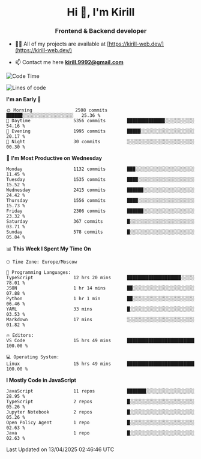 <h1 align="center">Hi 👋, I'm Kirill</h1>
<h3 align="center">Frontend & Backend developer</h3>

- 👨‍💻 All of my projects are available at [https://kirill-web.dev/](https://kirill-web.dev/)

- 📫 Contact me here **kirill.9992@gmail.com**











<!--START_SECTION:waka-->
![Code Time](http://img.shields.io/badge/Code%20Time-2%2C209%20hrs%2041%20mins-blue)

![Lines of code](https://img.shields.io/badge/From%20Hello%20World%20I%27ve%20Written-5.6%20million%20lines%20of%20code-blue)

**I'm an Early 🐤** 

```text
🌞 Morning                2508 commits        ██████░░░░░░░░░░░░░░░░░░░   25.36 % 
🌆 Daytime                5356 commits        ██████████████░░░░░░░░░░░   54.16 % 
🌃 Evening                1995 commits        █████░░░░░░░░░░░░░░░░░░░░   20.17 % 
🌙 Night                  30 commits          ░░░░░░░░░░░░░░░░░░░░░░░░░   00.30 % 
```
📅 **I'm Most Productive on Wednesday** 

```text
Monday                   1132 commits        ███░░░░░░░░░░░░░░░░░░░░░░   11.45 % 
Tuesday                  1535 commits        ████░░░░░░░░░░░░░░░░░░░░░   15.52 % 
Wednesday                2415 commits        ██████░░░░░░░░░░░░░░░░░░░   24.42 % 
Thursday                 1556 commits        ████░░░░░░░░░░░░░░░░░░░░░   15.73 % 
Friday                   2306 commits        ██████░░░░░░░░░░░░░░░░░░░   23.32 % 
Saturday                 367 commits         █░░░░░░░░░░░░░░░░░░░░░░░░   03.71 % 
Sunday                   578 commits         █░░░░░░░░░░░░░░░░░░░░░░░░   05.84 % 
```


📊 **This Week I Spent My Time On** 

```text
🕑︎ Time Zone: Europe/Moscow

💬 Programming Languages: 
TypeScript               12 hrs 20 mins      ████████████████████░░░░░   78.01 % 
JSON                     1 hr 14 mins        ██░░░░░░░░░░░░░░░░░░░░░░░   07.88 % 
Python                   1 hr 1 min          ██░░░░░░░░░░░░░░░░░░░░░░░   06.46 % 
YAML                     33 mins             █░░░░░░░░░░░░░░░░░░░░░░░░   03.53 % 
Markdown                 17 mins             ░░░░░░░░░░░░░░░░░░░░░░░░░   01.82 % 

🔥 Editors: 
VS Code                  15 hrs 49 mins      █████████████████████████   100.00 % 

💻 Operating System: 
Linux                    15 hrs 49 mins      █████████████████████████   100.00 % 
```

**I Mostly Code in JavaScript** 

```text
JavaScript               11 repos            ███████░░░░░░░░░░░░░░░░░░   28.95 % 
TypeScript               2 repos             █░░░░░░░░░░░░░░░░░░░░░░░░   05.26 % 
Jupyter Notebook         2 repos             █░░░░░░░░░░░░░░░░░░░░░░░░   05.26 % 
Open Policy Agent        1 repo              █░░░░░░░░░░░░░░░░░░░░░░░░   02.63 % 
Java                     1 repo              █░░░░░░░░░░░░░░░░░░░░░░░░   02.63 % 
```




 Last Updated on 13/04/2025 02:46:46 UTC
<!--END_SECTION:waka-->
